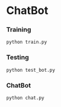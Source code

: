 # ChatBot

### Training 
`python train.py`

### Testing
`python test_bot.py`

### ChatBot
`python chat.py`

